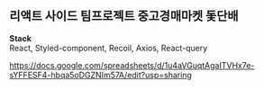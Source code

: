 ## 리액트 사이드 팀프로젝트 중고경매마켓 돛단배

**Stack** <br/>
React, Styled-component, Recoil, Axios, React-query

https://docs.google.com/spreadsheets/d/1u4aVGuqtAgaITVHx7e-sYFFESF4-hbqa5oDGZNIm57A/edit?usp=sharing
